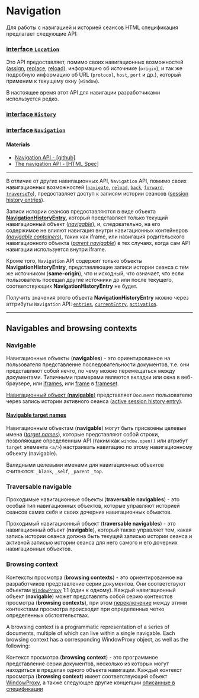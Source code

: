 # Navigation

Для работы с навигацией и историей сеансов HTML спецификация предлагает следующие API:

### [interface `Location`](https://html.spec.whatwg.org/multipage/nav-history-apis.html#the-location-interface)

Это API предоставляет, помимо своих навигационных возможностей ([assign](https://html.spec.whatwg.org/multipage/nav-history-apis.html#dom-location-assign), [replace](https://html.spec.whatwg.org/multipage/nav-history-apis.html#dom-location-replace), [reload](https://html.spec.whatwg.org/multipage/nav-history-apis.html#dom-location-reload)), информацию об источнике (`origin`), и так же подробную информацию об URL (`protocol`, `host`, `port` и др.), который применим к текущему окну (`window`).

В настоящее время этот API для навигации разработчиками используется редко.

### [interface `History`](https://html.spec.whatwg.org/multipage/nav-history-apis.html#the-history-interface)

### [interface `Navigation`](https://html.spec.whatwg.org/multipage/nav-history-apis.html#navigation-interface)

#### Materials

- [Navigation API - [github]](https://github.com/WICG/navigation-api/blob/main/README.md)
- [The navigation API - [HTML Spec]](https://html.spec.whatwg.org/multipage/nav-history-apis.html#navigation-api)

___

В отличие от других навигационных API, `Navigation` API, помимо своих навигационных возможностей ([`navigate`](https://html.spec.whatwg.org/multipage/nav-history-apis.html#navigation-interface:dom-navigation-navigate), [`reload`](https://html.spec.whatwg.org/multipage/nav-history-apis.html#navigation-interface:dom-navigation-reload), [`back`](https://html.spec.whatwg.org/multipage/nav-history-apis.html#navigation-interface:dom-navigation-back), [`forward`](https://html.spec.whatwg.org/multipage/nav-history-apis.html#navigation-interface:dom-navigation-forward), [`traverseTo`](https://html.spec.whatwg.org/multipage/nav-history-apis.html#navigation-interface:dom-navigation-traverseto)), предоставляет доступ к записям истории сеансов ([session history entries](https://html.spec.whatwg.org/multipage/browsing-the-web.html#session-history-entry)).

Записи истории сеансов предоставляются в виде объекта [**NavigationHistoryEntry**](https://html.spec.whatwg.org/multipage/nav-history-apis.html#navigationhistoryentry), который представляет только текущий навигационный объект ([*navigable*](https://html.spec.whatwg.org/multipage/document-sequences.html#navigable)), и, следовательно, на его содержимое не влияют навигация внутри навигационных контейнеров [(*navigable containers*)](https://html.spec.whatwg.org/multipage/document-sequences.html#navigable-container), таких как iframe, или навигация родительского навигационного объекта ([*parent navigable*](https://html.spec.whatwg.org/multipage/document-sequences.html#nav-parent)) в тех случаях, когда сам API навигации используется внутри iframe.

Кроме того, `Navigation` API содержит только объекты **NavigationHistoryEntry**, представляющие записи истории сеанса с тем же источником (**same-origin**), что и исходный, что означает, что если пользователь посещал другие источники до или после текущего, соответствующих **NavigationHistoryEntry** не будет.

Получить значения этого объекта **NavigationHistoryEntry** можно через аттрибуты `Navigation` API: [`entries`](https://html.spec.whatwg.org/multipage/nav-history-apis.html#navigation-interface:dom-navigation-entries), [`currentEntry`,](https://html.spec.whatwg.org/multipage/nav-history-apis.html#navigation-interface:dom-navigation-currententry) [`activation`](https://html.spec.whatwg.org/multipage/nav-history-apis.html#navigation-interface:dom-navigation-activation).

___

## Navigables and browsing contexts

### Navigable

Навигационные объекты (**navigables**) - это ориентированное на пользователя представление последовательности документов, т.е. они представляют собой нечто, по чему можно перемещаться между документами. Типичными примерами являются вкладки или окна в веб-браузере, или [iframes](https://html.spec.whatwg.org/multipage/iframe-embed-object.html#the-iframe-element), или [frame](https://html.spec.whatwg.org/multipage/obsolete.html#frame) в [frameset](https://html.spec.whatwg.org/multipage/obsolete.html#frameset).

[Навигационный объект (**navigable**)](https://html.spec.whatwg.org/multipage/document-sequences.html#navigables) представляет `Document` пользователю через запись истории активного сеанса ([active session history entry](https://html.spec.whatwg.org/multipage/document-sequences.html#nav-active-history-entry)).

#### [Navigable target names](https://html.spec.whatwg.org/multipage/document-sequences.html#navigable-target-names)

Навигационным объектам (**navigable**) могут быть присвоены целевые имена ([*target names*](https://html.spec.whatwg.org/multipage/document-sequences.html#nav-target)), которые представляют собой строки, позволяющие определенным API (таким как `window.open()` или атрибут `target` элемента `<a/>`) настраивать навигацию по этому навигационному объекту (navigable).

Валидными целевыми именами для навигационных объектов считаются: `_blank`, `_self`, `_parent` `_top`.

### Traversable navigable

Проходимые навигационные объекты (**traversable navigables**) - это особый тип навигационных объектов, которые управляют историей сеансов самих себя и своих дочерних навигационных объектов.

Проходимый навигационный объект (**traversable navigables**) - это навигационный объект (**navigable**), который также управляет тем, какая запись истории сеанса должна быть текущей записью истории сеанса и активной записью истории сеанса для него самого и его дочерних навигационных объектов.

### Browsing context

Контексты просмотра (**browsing contexts**) -  это ориентированное на разработчиков представление серии документов. Они соответствуют объектам [`WindowProxy`](https://html.spec.whatwg.org/multipage/nav-history-apis.html#windowproxy) 1:1 (один к одному). Каждый навигационный объект (**navigable**) может представлять собой серию контекстов просмотра (**browsing contexts**), при этом [переключение](https://html.spec.whatwg.org/multipage/browsers.html#browsing-context-group-switches-due-to-cross-origin-opener-policy) между этими контекстами просмотра происходит при определенных четко определенных обстоятельствах.

A browsing context is a programmatic representation of a series of documents, multiple of which can live within a single navigable. Each browsing context has a corresponding WindowProxy object, as well as the following:

Контекст просмотра (**browsing context**) - это программное представление серии документов, несколько из которых могут находиться в пределах одного объекта навигации. Каждый контекст просмотра (**browsing context**) имеет соответствующий объект [WindowProxy](https://html.spec.whatwg.org/multipage/nav-history-apis.html#windowproxy), а также следующее другие концепции [описанные в спецификации](https://html.spec.whatwg.org/multipage/document-sequences.html#browsing-context)
